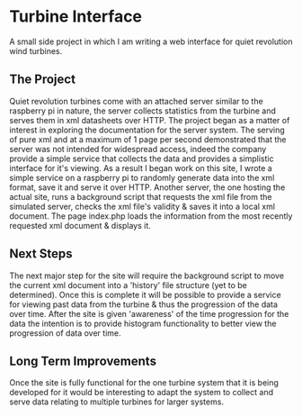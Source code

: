 Turbine Interface
=================
A small side project in which I am writing a web interface for quiet revolution wind turbines.

The Project
-----------
Quiet revolution turbines come with an attached server similar to the raspberry pi in nature, the server collects statistics from the turbine and serves them in xml datasheets over HTTP.
The project began as a matter of interest in exploring the documentation for the server system. The serving of pure xml and at a maximum of 1 page per second demonstrated that the server was not intended for widespread access, indeed the company provide a simple service that collects the data and provides a simplistic interface for it's viewing.
As a result I began work on this site, I wrote a simple service on a raspberry pi to randomly generate data into the xml format, save it and serve it over HTTP. Another server, the one hosting the actual site, runs a background script that requests the xml file from the simulated server, checks the xml file's validity & saves it into a local xml document.
The page index.php loads the information from the most recently requested xml document & displays it.

Next Steps
----------
The next major step for the site will require the background script to move the current xml document into a 'history' file structure (yet to be determined). Once this is complete it will be possible to provide a service for viewing past data from the turbine & thus the progression of the data over time.
After the site is given 'awareness' of the time progression for the data the intention is to provide histogram functionality to better view the progression of data over time.

Long Term Improvements
----------------------
Once the site is fully functional for the one turbine system that it is being developed for it would be interesting to adapt the system to collect and serve data relating to multiple turbines for larger systems.

